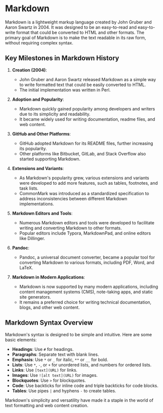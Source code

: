 # Markdown

Markdown is a lightweight markup language created by John Gruber and Aaron Swartz in 2004. It was designed to be an easy-to-read and easy-to-write format that could be converted to HTML and other formats. The primary goal of Markdown is to make the text readable in its raw form, without requiring complex syntax.

## Key Milestones in Markdown History

1. **Creation (2004)**:
   - John Gruber and Aaron Swartz released Markdown as a simple way to write formatted text that could be easily converted to HTML.
   - The initial implementation was written in Perl.

2. **Adoption and Popularity**:
   - Markdown quickly gained popularity among developers and writers due to its simplicity and readability.
   - It became widely used for writing documentation, readme files, and web content.

3. **GitHub and Other Platforms**:
   - GitHub adopted Markdown for its README files, further increasing its popularity.
   - Other platforms like Bitbucket, GitLab, and Stack Overflow also started supporting Markdown.

4. **Extensions and Variants**:
   - As Markdown's popularity grew, various extensions and variants were developed to add more features, such as tables, footnotes, and task lists.
   - CommonMark was introduced as a standardized specification to address inconsistencies between different Markdown implementations.

5. **Markdown Editors and Tools**:
   - Numerous Markdown editors and tools were developed to facilitate writing and converting Markdown to other formats.
   - Popular editors include Typora, MarkdownPad, and online editors like Dillinger.

6. **Pandoc**:
   - Pandoc, a universal document converter, became a popular tool for converting Markdown to various formats, including PDF, Word, and LaTeX.

7. **Markdown in Modern Applications**:
   - Markdown is now supported by many modern applications, including content management systems (CMS), note-taking apps, and static site generators.
   - It remains a preferred choice for writing technical documentation, blogs, and other web content.

## Markdown Syntax Overview

Markdown's syntax is designed to be simple and intuitive. Here are some basic elements:

- **Headings**: Use `#` for headings.
- **Paragraphs**: Separate text with blank lines.
- **Emphasis**: Use `*` or `_` for italic, `**` or `__` for bold.
- **Lists**: Use `*`, `-`, or `+` for unordered lists, and numbers for ordered lists.
- **Links**: Use `[text](URL)` for links.
- **Images**: Use `![alt text](URL)` for images.
- **Blockquotes**: Use `>` for blockquotes.
- **Code**: Use backticks for inline code and triple backticks for code blocks.
- **Tables**: Use pipes `|` and hyphens `-` to create tables.

Markdown's simplicity and versatility have made it a staple in the world of text formatting and web content creation.


